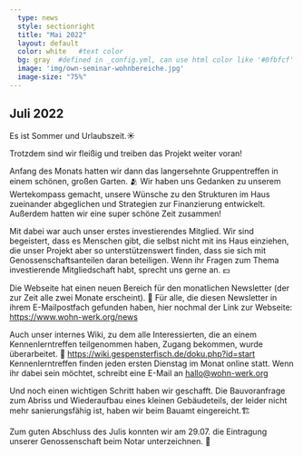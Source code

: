 ```yaml
---
  type: news
  style: sectionright
  title: "Mai 2022"
  layout: default
  color: white   #text color
  bg: gray  #defined in _config.yml, can use html color like '#0fbfcf'
  image: 'img/own-seminar-wohnbereiche.jpg'
  image-size: "75%"
---
```


## Juli 2022

Es ist Sommer und Urlaubszeit.☀️

Trotzdem sind wir fleißig und treiben das Projekt weiter voran!

Anfang des Monats hatten wir dann das langersehnte Gruppentreffen in einem schönen, großen Garten. 🫂 Wir haben uns Gedanken zu unserem Wertekompass gemacht, unsere Wünsche zu den Strukturen im Haus zueinander abgeglichen und Strategien zur Finanzierung entwickelt. Außerdem hatten wir eine super schöne Zeit zusammen!

Mit dabei war auch unser erstes investierendes Mitglied. Wir sind begeistert, dass es Menschen gibt, die selbst nicht mit ins Haus einziehen, die unser Projekt aber so unterstützenswert finden, dass sie sich mit Genossenschaftsanteilen daran beteiligen. Wenn ihr Fragen zum Thema investierende Mitgliedschaft habt, sprecht uns gerne an. 💵

Die Webseite hat einen neuen Bereich für den monatlichen Newsletter (der zur Zeit alle zwei Monate erscheint). 📰 Für alle, die diesen Newsletter in ihrem E-Mailpostfach gefunden haben, hier nochmal der Link zur Webseite: https://www.wohn-werk.org/news

Auch unser internes Wiki, zu dem alle Interessierten, die an einem Kennenlerntreffen teilgenommen haben, Zugang bekommen, wurde überarbeitet. 📖 https://wiki.gespensterfisch.de/doku.php?id=start Kennenlerntreffen finden jeden ersten Dienstag im Monat online statt. Wenn ihr dabei sein möchtet, schreibt eine E-Mail an hallo@wohn-werk.org

Und noch einen wichtigen Schritt haben wir geschafft. Die Bauvoranfrage zum Abriss und Wiederaufbau eines kleinen Gebäudeteils, der leider nicht mehr sanierungsfähig ist, haben wir beim Bauamt eingereicht.🏗️

Zum guten Abschluss des Julis konnten wir am 29.07. die Eintragung unserer Genossenschaft beim Notar unterzeichnen. 💼
